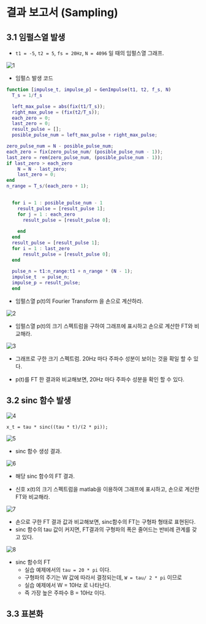 # 결과 보고서 (Sampling)


## 3.1 임펄스열 발생

* `t1 = -5`, `t2 = 5`, `fs = 20Hz`, `N = 4096` 일 때의 임펄스열 그래프.

![1](images/1.png)


* 임펄스 발생 코드

```matlab
function [impulse_t, impulse_p] = GenImpulse(t1, t2, f_s, N)
  T_s = 1/f_s

  left_max_pulse = abs(fix(t1/T_s));
  right_max_pulse = (fix(t2/T_s));
  each_zero = 0;
  last_zero = 0;
  result_pulse = [];
  posible_pulse_num = left_max_pulse + right_max_pulse;

zero_pulse_num = N - posible_pulse_num;
each_zero = fix(zero_pulse_num/ (posible_pulse_num - 1));
last_zero = rem(zero_pulse_num, (posible_pulse_num - 1));
if last_zero > each_zero
    N = N - last_zero;
    last_zero = 0; 
end
n_range = T_s/(each_zero + 1);

  
  for i = 1 : posible_pulse_num - 1
    result_pulse = [result_pulse 1];
    for j = 1 : each_zero
      result_pulse = [result_pulse 0];
   
    end
  end
  result_pulse = [result_pulse 1];
  for i = 1 : last_zero
      result_pulse = [result_pulse 0];
  end
  
  pulse_n = t1:n_range:t1 + n_range * (N - 1);
  impulse_t  = pulse_n;
  impulse_p = result_pulse;
  end
```


* 임펄스열 p(t)의 Fourier Transform 을 손으로 계산하라.

![2](images/2.jpeg)

* 임펄스열 p(t)의 크기 스펙트럼을 구하여 그래프에 표시하고 손으로 계산한 FT와 비교해라.

![3](images/3.png)

- 그래프로 구한 크기 스펙트럼. 20Hz 마다 주파수 성분이 보이는 것을 확일 할 수 있다.

- p(t)를 FT 한 결과와 비교해보면, 20Hz 마다 주파수 성분을 확인 할 수 있다.

## 3.2 sinc 함수 발생

![4](images/4.png)

```matalb
x_t = tau * sinc((tau * t)/(2 * pi));
```

![5](images/5.png)

* sinc 함수 생성 결과.

![6](images/6.jpeg)

- 해당 sinc 함수의 FT 결과.

* 신호 x(t)의 크기 스펙트럼을 matlab을 이용하여 그래프에 표시하고, 손으로 계산한 FT와 비교해라.

![7](images/7.png)

* 손으로 구한 FT 결과 값과 비교해보면, sinc함수의 FT는 구형파 형태로 표현된다.
* sinc 함수의 tau 값이 커지면, FT결과의 구형파의 폭은 줄어드는 반비례 관계를 갖고 있다. 

![8](images/8.png)

* sinc 함수의 FT
    - 실습 예제에서의 `tau = 20 * pi` 이다.
    - 구형파의 주기는 W 값에 따라서 결정되는데, `W = tau/ 2 * pi` 이므로
    - 실습 예제에서 W = 10Hz 로 나타난다. 
    - 즉 가장 높은 주파수 B = 10Hz 이다.

## 3.3 표본화